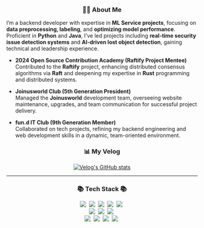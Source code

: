 <h3 align="center"><strong>👨‍💻 About Me</strong></h3>


I’m a backend developer with expertise in **ML Service projects**, focusing on **data preprocessing, labeling**, and **optimizing model performance**. Proficient in **Python** and **Java**, I’ve led projects including **real-time security issue detection systems** and **AI-driven lost object detection**, gaining technical and leadership experience.

- **2024 Open Source Contribution Academy (Raftify Project Mentee)**  
  Contributed to the **Raftify** project, enhancing distributed consensus algorithms via **Raft** and deepening my expertise in **Rust** programming and distributed systems.

- **Joinusworld Club (5th Generation President)**  
  Managed the **Joinusworld** development team, overseeing website maintenance, upgrades, and team communication for successful project delivery.

- **fun.d IT Club (9th Generation Member)**  
  Collaborated on tech projects, refining my backend engineering and web development skills in a dynamic, team-oriented environment.


<div align="center">
  <h3><strong>📊 My Velog</strong></h3>
  <a href="https://velog.io/@tasker_dev/posts">
    <img src="https://velog-readme-stats-two.vercel.app/api/list?name=tasker_dev" alt="Velog's GitHub stats" />
  </a>
</div>

---
<h3 align="center">📚 Tech Stack 📚</h3>
<p align="center">
  <img src="https://img.shields.io/badge/Java-007396?style=flat-square&logo=Java&logoColor=white"/>&nbsp
  <img src="https://img.shields.io/badge/Python-3766AB?style=flat-square&logo=Python&logoColor=white"/>&nbsp 
  <img src="https://img.shields.io/badge/Javascript-ffb13b?style=flat-square&logo=javascript&logoColor=white"/>&nbsp 
  <img src="https://shields.io/badge/TypeScript-3178C6?logo=TypeScript&logoColor=FFF&style=flat-square"/>&nbsp
  <img src="https://img.shields.io/badge/-ReactJs-61DAFB?logo=react&logoColor=white&style=flat-square"/>&nbsp
  <br>
  <img src="https://img.shields.io/badge/Spring-6DB33F?style=flat-square&logo=Spring&logoColor=white"/>&nbsp
  <img src="https://img.shields.io/badge/SpringBoot-6DB33F?style=flat-square&logo=SpringBoot&logoColor=white"/>&nbsp 
  <img src="https://img.shields.io/badge/-Linux-6C6694.svg?logo=linux&style=flat"/>&nbsp
  <br>
  <img src="https://img.shields.io/badge/Mysql-E6B91E?style=flat-square&logo=MySql&logoColor=white"/>&nbsp 
  <img src="https://img.shields.io/badge/AWS-232F3E?style=flat-square&logo=AmazonAWS&logoColor=white"/>&nbsp 
  <img src="https://img.shields.io/badge/Docker-2496ED?style=flat-square&logo=Docker&logoColor=white"/>&nbsp 
  <img src="https://img.shields.io/badge/-Nginx-bfcfcf.svg?logo=nginx&style=flat"/>&nbsp
</p>

